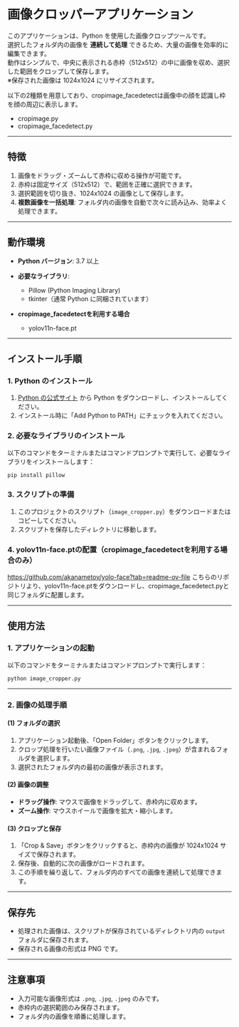 
# 画像クロッパーアプリケーション

このアプリケーションは、Python を使用した画像クロップツールです。  
選択したフォルダ内の画像を **連続して処理** できるため、大量の画像を効率的に編集できます。  
動作はシンプルで、中央に表示される赤枠（512x512）の中に画像を収め、選択した範囲をクロップして保存します。  
※保存された画像は 1024x1024 にリサイズされます。  

以下の2種類を用意しており、cropimage_facedetectは画像中の顔を認識し枠を顔の周辺に表示します。
- cropimage.py
- cropimage_facedetect.py

---

## 特徴

1. 画像をドラッグ・ズームして赤枠に収める操作が可能です。
2. 赤枠は固定サイズ（512x512）で、範囲を正確に選択できます。
3. 選択範囲を切り抜き、1024x1024 の画像として保存します。
4. **複数画像を一括処理**: フォルダ内の画像を自動で次々に読み込み、効率よく処理できます。

---

## 動作環境

- **Python バージョン**: 3.7 以上
- **必要なライブラリ**:
  - Pillow (Python Imaging Library)
  - tkinter（通常 Python に同梱されています）

- **cropimage_facedetectを利用する場合**
  - yolov11n-face.pt

---

## インストール手順

### 1. Python のインストール

1. [Python の公式サイト](https://www.python.org/) から Python をダウンロードし、インストールしてください。
2. インストール時に「Add Python to PATH」にチェックを入れてください。

### 2. 必要なライブラリのインストール

以下のコマンドをターミナルまたはコマンドプロンプトで実行して、必要なライブラリをインストールします：

```bash
pip install pillow
```

### 3. スクリプトの準備

1. このプロジェクトのスクリプト（`image_cropper.py`）をダウンロードまたはコピーしてください。
2. スクリプトを保存したディレクトリに移動します。

### 4. yolov11n-face.ptの配置（cropimage_facedetectを利用する場合のみ）
https://github.com/akanametov/yolo-face?tab=readme-ov-file
こちらのリポジトリより、yolov11n-face.ptをダウンロードし、cropimage_facedetect.pyと同じフォルダに配置します。

---

## 使用方法

### 1. アプリケーションの起動

以下のコマンドをターミナルまたはコマンドプロンプトで実行します：

```bash
python image_cropper.py
```

---

### 2. 画像の処理手順

#### (1) フォルダの選択

1. アプリケーション起動後、「Open Folder」ボタンをクリックします。
2. クロップ処理を行いたい画像ファイル（`.png`, `.jpg`, `.jpeg`）が含まれるフォルダを選択します。
3. 選択されたフォルダ内の最初の画像が表示されます。

#### (2) 画像の調整

- **ドラッグ操作**: マウスで画像をドラッグして、赤枠内に収めます。
- **ズーム操作**: マウスホイールで画像を拡大・縮小します。

#### (3) クロップと保存

1. 「Crop & Save」ボタンをクリックすると、赤枠内の画像が 1024x1024 サイズで保存されます。
2. 保存後、自動的に次の画像がロードされます。
3. この手順を繰り返して、フォルダ内のすべての画像を連続して処理できます。

---

## 保存先

- 処理された画像は、スクリプトが保存されているディレクトリ内の `output` フォルダに保存されます。
- 保存される画像の形式は PNG です。

---

## 注意事項

- 入力可能な画像形式は `.png`, `.jpg`, `.jpeg` のみです。
- 赤枠内の選択範囲のみ保存されます。
- フォルダ内の画像を順番に処理します。
